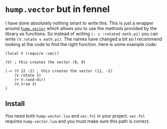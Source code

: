 # `hump.vector` but in fennel

I have done absolutely nothing smart to write this. This is just a wrapper around [`hump.vector`](https://github.com/vrld/hump/blob/master/vector.lua) which allows you to use the methods provided by the library as functions. So instead of writing `(: v :rotated math.pi)` you can write `(V.rotate v math.pi)`. The names have changed a bit so I recommend looking at the code to find the right function. Here is some example code:

```
(local V (require :vec))

(V) ; this creates the vector (0, 0) 

(-> (V 12 -2) ; this creates the vector (12, -2)
    (V.rotate 3)
    (+ V.rand-dir)
    (V.trim 3)
) 
```

## Install
You need both `hump-vector.lua` and `vec.fnl` in your project. `vec.fnl` requires `hump-vector.lua` and you must make sure this path is correct.
